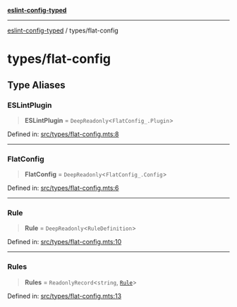 [**eslint-config-typed**](../README.md)

---

[eslint-config-typed](../README.md) / types/flat-config

# types/flat-config

## Type Aliases

### ESLintPlugin

> **ESLintPlugin** = `DeepReadonly`\<`FlatConfig_.Plugin`\>

Defined in: [src/types/flat-config.mts:8](https://github.com/noshiro-pf/eslint-config-typed/blob/main/src/types/flat-config.mts#L8)

---

### FlatConfig

> **FlatConfig** = `DeepReadonly`\<`FlatConfig_.Config`\>

Defined in: [src/types/flat-config.mts:6](https://github.com/noshiro-pf/eslint-config-typed/blob/main/src/types/flat-config.mts#L6)

---

### Rule

> **Rule** = `DeepReadonly`\<`RuleDefinition`\>

Defined in: [src/types/flat-config.mts:10](https://github.com/noshiro-pf/eslint-config-typed/blob/main/src/types/flat-config.mts#L10)

---

### Rules

> **Rules** = `ReadonlyRecord`\<`string`, [`Rule`](#rule)\>

Defined in: [src/types/flat-config.mts:13](https://github.com/noshiro-pf/eslint-config-typed/blob/main/src/types/flat-config.mts#L13)
